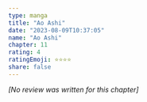 ```yaml
---
type: manga
title: "Ao Ashi"
date: "2023-08-09T10:37:05"
name: "Ao Ashi"
chapter: 11
rating: 4
ratingEmoji: ⭐️⭐️⭐️⭐️
share: false
---
```


_[No review was written for this chapter]_
